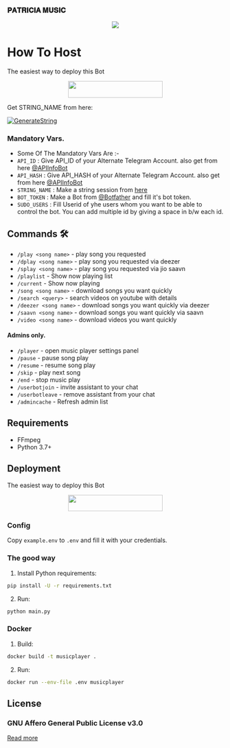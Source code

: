 ### 𝐏𝐀𝐓𝐑𝐈𝐂𝐈𝐀 𝐌𝐔𝐒𝐈𝐂


<p align="center">
<img src="https://telegra.ph/file/de8e07908f887c55d6993.jpg">
</p>

# How To Host
The easiest way to deploy this Bot
<p align="center"><a href="https://heroku.com/deploy?template=https://github.com/Bot-support/PATRICIA_MUSIC_BOT"> <img src="https://telegra.ph/file/fbee91847ade16a9ffe4d.png" width="220" height="38.45"/></a></p>

Get STRING_NAME from here:

[![GenerateString](https://img.shields.io/badge/repl.it-generateString-yellowgreen)](https://t.me/Pyrogramstringbot)

### Mandatory Vars.

   - Some Of The Mandatory Vars Are :-
   - `API_ID` :  Give API_ID of your Alternate Telegram Account. also get from here [@APIInfoBot](https://t.me/APIinfoBot)
   - `API_HASH` :  Give API_HASH of your Alternate Telegram Account. also get from here [@APIInfoBot](https://t.me/APIinfoBot)
   - `STRING_NAME` :  Make a string session from [here](https://t.me/PyrogramStringBot)
   - `BOT_TOKEN` :  Make a Bot from [@Botfather](https://t.me/botfather) and fill it's bot token.
   - `SUDO_USERS` :  Fill Userid of yhe users whom you want to be able to control the bot. You can add multiple id by giving a space in b/w each id.






 ## Commands 🛠
 - `/play <song name>` - play song you requested
 - `/dplay <song name>` - play song you requested via deezer
 - `/splay <song name>` - play song you requested via jio saavn
 - `/playlist` - Show now playing list
 - `/current` - Show now playing
 - `/song <song name>` - download songs you want quickly
  - `/search <query>` - search videos on youtube with details
   - `/deezer <song name>` - download songs you want quickly via deezer
   - `/saavn <song name>` - download songs you want quickly via saavn
   - `/video <song name>` - download videos you want quickly

   #### Admins only.
   - `/player` - open music player settings panel
   - `/pause` - pause song play
   - `/resume` - resume song play
   - `/skip` - play next song
   - `/end` - stop music play
   - `/userbotjoin` - invite assistant to your chat
   - `/userbotleave` - remove assistant from your chat
   - `/admincache` - Refresh admin list

   ## Requirements
 
   - FFmpeg
   - Python 3.7+

   ## Deployment
   The easiest way to deploy this Bot
   <p align="center"><a href="https://heroku.com/deploy?template=https://github.com/prince301102/TelegramVCMusicPlayer"> <img src="https://img.shields.io/badge/Deploy%20To%20Heroku-red?style=for-the-badge&logo=heroku" width="220" height="38.45"/></a></p>

   ### Config

   Copy `example.env` to `.env` and fill it with your credentials.

  ### The good way

   1. Install Python requirements:
   ```bash
   pip install -U -r requirements.txt
   ```
   2. Run:
   ```bash
   python main.py
   ```

   ### Docker
 
  1. Build:
   ```bash
   docker build -t musicplayer .
   ```
  2. Run:
   ```bash
   docker run --env-file .env musicplayer
   ```

   ## License

   ### GNU Affero General Public License v3.0

  [Read more](http://www.gnu.org/licenses/#AGPL)

